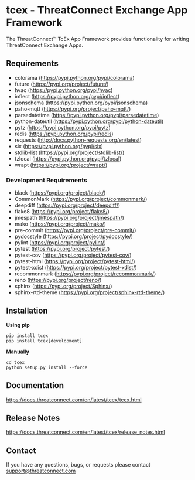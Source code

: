 # tcex - ThreatConnect Exchange App Framework

The ThreatConnect&trade; TcEx App Framework provides functionality for writing ThreatConnect Exchange Apps.

## Requirements

 * colorama (https://pypi.python.org/pypi/colorama)
 * future (https://pypi.org/project/future/)
 * hvac (https://pypi.python.org/pypi/hvac)
 * inflect (https://pypi.python.org/pypi/inflect)
 * jsonschema (https://pypi.python.org/pypi/jsonschema)
 * paho-mqtt (https://pypi.org/project/paho-mqtt/)
 * parsedatetime (https://pypi.python.org/pypi/parsedatetime)
 * python-dateutil (https://pypi.python.org/pypi/python-dateutil)
 * pytz (https://pypi.python.org/pypi/pytz)
 * redis (https://pypi.python.org/pypi/redis)
 * requests (http://docs.python-requests.org/en/latest)
 * six (https://pypi.python.org/pypi/six)
 * stdlib-list (https://pypi.org/project/stdlib-list/)
 * tzlocal (https://pypi.python.org/pypi/tzlocal)
 * wrapt (https://pypi.org/project/wrapt/)

### Development Requirements

 * black (https://pypi.org/project/black/)
 * CommonMark (https://pypi.org/project/commonmark/)
 * deepdiff (https://pypi.org/project/deepdiff/)
 * flake8 (https://pypi.org/project/flake8/)
 * jmespath (https://pypi.org/project/jmespath/)
 * mako (https://pypi.org/project/mako/)
 * pre-commit (https://pypi.org/project/pre-commit/)
 * pydocstyle (https://pypi.org/project/pydocstyle/)
 * pylint (https://pypi.org/project/pylint/)
 * pytest (https://pypi.org/project/pytest/)
 * pytest-cov (https://pypi.org/project/pytest-cov/)
 * pytest-html (https://pypi.org/project/pytest-html/)
 * pytest-xdist (https://pypi.org/project/pytest-xdist/)
 * recommonmark (https://pypi.org/project/recommonmark/)
 * reno (https://pypi.org/project/reno/)
 * sphinx (https://pypi.org/project/Sphinx/)
 * sphinx-rtd-theme (https://pypi.org/project/sphinx-rtd-theme/)

## Installation

**Using pip**

```
pip install tcex
pip install tcex[development]
```

**Manually**

```
cd tcex
python setup.py install --force
```

## Documentation

https://docs.threatconnect.com/en/latest/tcex/tcex.html

## Release Notes

https://docs.threatconnect.com/en/latest/tcex/release_notes.html

## Contact

If you have any questions, bugs, or requests please contact support@threatconnect.com
